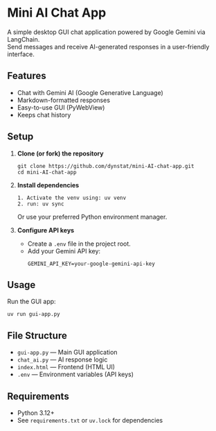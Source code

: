 # Mini AI Chat App

A simple desktop GUI chat application powered by Google Gemini via LangChain.  
Send messages and receive AI-generated responses in a user-friendly interface.

## Features

- Chat with Gemini AI (Google Generative Language)
- Markdown-formatted responses
- Easy-to-use GUI (PyWebView)
- Keeps chat history

## Setup

1. **Clone (or fork) the repository**  
   ```
   git clone https://github.com/dynstat/mini-AI-chat-app.git
   cd mini-AI-chat-app
   ```

2. **Install dependencies**  
   ```
   1. Activate the venv using: uv venv
   2. run: uv sync
   ```
   Or use your preferred Python environment manager.

3. **Configure API keys**  
   - Create a `.env` file in the project root.
   - Add your Gemini API key:
     ```
     GEMINI_API_KEY=your-google-gemini-api-key
     ```

## Usage

Run the GUI app:
```
uv run gui-app.py
```

## File Structure

- `gui-app.py` — Main GUI application
- `chat_ai.py` — AI response logic
- `index.html` — Frontend (HTML UI)
- `.env` — Environment variables (API keys)

## Requirements

- Python 3.12+
- See `requirements.txt` or `uv.lock` for dependencies

